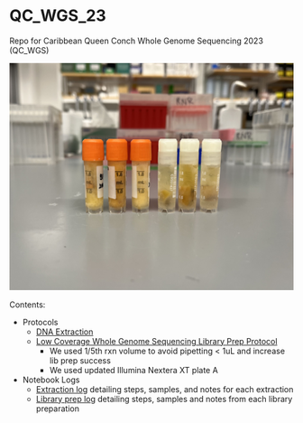# QC_WGS_23

Repo for Caribbean Queen Conch Whole Genome Sequencing 2023 (QC_WGS)

![](https://github.com/wdunster/QC_WGS_23/blob/main/Images/QC_WGS_23_Tube.png)

Contents: 
- Protocols
    - [DNA Extraction](https://github.com/wdunster/QC_WGS_23/blob/main/Protocols/EZNA_Mollusc_DNA_Protocol.md)
    - [Low Coverage Whole Genome Sequencing Library Prep Protocol](https://github.com/wdunster/PPP-Lab-Resources/blob/master/Protocols_and_Lab_Resources/Whole_Genome_Library_Preps/Prada_WGS_Illumina_Nextera.md)
        - We used 1/5th rxn volume to avoid pipetting < 1uL and increase lib prep success 
        - We used updated Illumina Nextera XT plate A
- Notebook Logs
    - [Extraction log](https://github.com/wdunster/QC_WGS_23/blob/main/QC_WGS_Extraction_Log.md) detailing steps, samples, and notes for each extraction 
    - [Library prep log](https://github.com/wdunster/QC_WGS_23/blob/main/QC_WGS_Library_Prep.md) detailing steps, samples and notes from each library preparation
